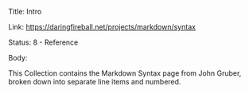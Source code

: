 Title:  Intro

Link:   https://daringfireball.net/projects/markdown/syntax

Status: 8 - Reference

Body: 

This Collection contains the Markdown Syntax page from John Gruber, broken down into separate line items and numbered. 


